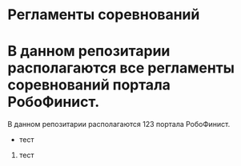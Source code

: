 # Регламенты соревнований

В данном репозитарии располагаются все регламенты соревнований портала РобоФинист.
=======
В данном репозитарии располагаются 123 портала РобоФинист.
- тест
1. тест